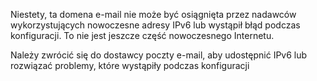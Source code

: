 
Niestety, ta domena e-mail nie może być osiągnięta przez nadawców wykorzystujących nowoczesne adresy IPv6
lub wystąpił błąd podczas konfiguracji.
To nie jest jeszcze część nowoczesnego Internetu.


Należy zwrócić się do dostawcy poczty e-mail, aby udostępnić IPv6 lub rozwiązać problemy, 
które wystąpiły podczas konfiguracji
